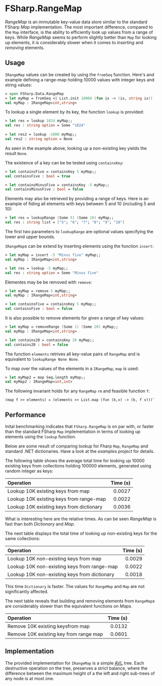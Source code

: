 FSharp.RangeMap
===============
*RangeMap* is an immutable key-value data store similar to the standard FSharp *Map* implementation. The most important difference, compared to the `Map` interface, is the ability to efficiently look up values from a range of keys. While *RangeMap* seems to perform slightly better than `Map` for looking up elements, it is considerably slower when it comes to *inserting* and *removing* elements.


Usage
---------
`IRangeMap` values can be created by using the `fromSeq` function. Here's and example defining a range-map holding 10000 values with integer keys and string values:

```fsharp
> open FSharp.Data.RangeMap
> let myMap = fromSeq <| List.init 10000 (fun ix -> (ix, string ix))
val myMap : IRangeMap<int,string>
```

To lookup a single element by its key, the function `lookup` is provided:

```fsharp
> let res = lookup 1024 myMap;;
val res : string option = Some "1024"
    
> let res2 = lookup -2000 myMap;;
val res2 : string option = None
```

As seen in the example above, looking up a non-existing key yields the result `None`.

The existence of a key can be be tested using `containsKey`:

```fsharp
> let containsFive = containsKey 5 myMap;;
val containsFive : bool = true

> let containsMinusFive = containsKey -5 myMap;;
val containsMinusFive : bool = false
```

Elements may also be retrieved by providing a range of keys. Here is an example of fiding all elements with keys between 5 and 10 (including 5 and 10):

```fsharp
> let res = lookupRange (Some 5) (Some 10) myMap;;
val res : string list = ["5"; "6"; "7"; "8"; "9"; "10"]
```

The first two parameters to `lookupRange` are optional values specifying the lower and upper bounds.


`IRangeMap`s can be extend by inserting elements using the function `insert`:

```fsharp
> let myMap = insert -5 "Minus five" myMap;;
val myMap : IRangeMap<int,string>

> let res = lookup -5 myMap;;
val res : string option = Some "Minus five"
```

Elementes may be be removed with `remove`:

```fsharp
> let myMap = remove 5 myMap;;
val myMap : IRangeMap<int,string>

> let containsFive = containsKey 5 myMap;;
val containsFive : bool = false
```

It is also possible to remove elements for given a range of key values:

```fsharp
> let myMap = removeRange (Some 1) (Some 20) myMap;;
val myMap : IRangeMap<int,string>

> let contains20 = containsKey 20 myMap;;
val contains20 : bool = false
```

The function `elements` retrives all key-value pairs of `RangeMap` and is equivalent to `lookupRange None None`.

To map over the values of the elements in a `IRangeMap`, `map` is used:

```fsharp
> let myMap2 = map Seq.length myMap;;
val myMap2 : IRangeMap<int,int>
```

The following invariant holds for any `RangeMap` `rm` and feasible function `f`: 

```fhsarp
(map f >> elements) = (elements >> List.map (fun (k,v) -> (k, f v)))`
```
Performance
--------------------
Inital benchmarking indicates that `FSharp.RangeMap` is on par with, or faster than the standard FSharp `Map` implementation in terms of looking up elements using the `lookup` function. 

Below are some result of comparing lookup for Fharp `Map`, `RangeMap` and standard .NET dictionaries. Have a look at the *examples project* for details.

The following table shows the average total time for looking up 10000 existing keys from collections holding 100000 elements, generated using random integer as keys:


| Operation                                        | Time (s)  |
|:-------------------------------------------------|----------:|
| Lookup 10K existing keys from map                | 0.0027    |
| Lookup 10K existing keys from range-map          | 0.0022    |
| Lookup 10K existing keys from dictionary         | 0.0036    |


What is interesting here are the relative times. As can be seen *RangeMap* is fast than both *Dictionary* and *Map*.


The next table displays the total time of looking up non-existing keys for the same collections:


| Operation                                            | Time (s)  |
|:-----------------------------------------------------|----------:|
| Lookup 10K non-existing keys from map                | 0.0029    |
| Lookup 10K non-existing keys from range-map          | 0.0022    |
| Lookup 10K non-existing keys from dictionary         | 0.0018    |

This time `Dictionary` is faster. The values for `RangeMap` and `Map` are not significantly affected.


The next table reveals that building and removing elements from `RangeMap`s are considerably slower than the equivalent functions on *Maps*.

| Operation                                            | Time (s)  | 
|:-----------------------------------------------------|----------:|
| Remove 10K existing keysfrom map                     | 0.0132    |
| Remove 10K existing key from range map               | 0.0601    |




Implementation
--------------------
The provided implementation for `IRangeMap` is a simple [AVL] tree. Each destructive operation on the tree, preserves a strict balance, where the difference between the maximum height of a the left and right sub-trees of any node is at most one.


[AVL]:http://en.wikipedia.org/wiki/AVL_tree










